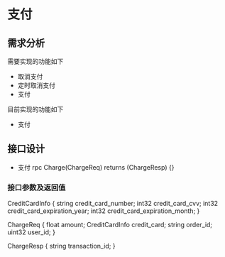 # 支付

## 需求分析

需要实现的功能如下

- 取消支付
- 定时取消支付
- 支付

目前实现的功能如下

- 支付

## 接口设计

- 支付 rpc Charge(ChargeReq) returns (ChargeResp) {}

### 接口参数及返回值

CreditCardInfo {
  string credit_card_number;
  int32 credit_card_cvv;
  int32 credit_card_expiration_year;
  int32 credit_card_expiration_month;
}

ChargeReq {
  float amount;
  CreditCardInfo credit_card;
  string order_id;
  uint32 user_id;
}

ChargeResp {
  string transaction_id;
}